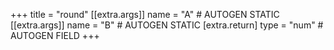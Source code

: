 +++
title = "round"
[[extra.args]]
name = "A" # AUTOGEN STATIC
[[extra.args]]
name = "B" # AUTOGEN STATIC
[extra.return]
type = "num" # AUTOGEN FIELD
+++